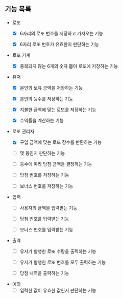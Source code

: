 ## 기능 목록
- 로또
  - [x] 6자리의 로또 번호를 저장하고 가져오는 기능
  - [x] 6자리 로또 번호가 유효한지 판단하는 기능


- 로또 기계
  - [x] 중복되지 않는 6개의 숫자 뽑아 로또에 저장하는 기능


- 유저
  - [x] 본인의 보유 금액을 저장하는 기능
  - [x] 본인의 등수를 저장하는 기능  
  - [x] 지불한 금액에 맞는 로또를 저장하는 기능
  - [x] 수익률을 계산하는 기능


- 로또 관리자
  - [x] 구입 금액에 맞는 로또 장수를 반환하는 기능
  - [ ] 몇 등인지 판단하는 기능
  - [ ] 등수에 따라 당첨 금액을 결정하는 기능
  - [ ] 당첨 번호를 저장하는 기능
  - [ ] 보너스 번호를 저장하는 기능


- 입력
  - [ ] 사용자의 금액을 입력받는 기능
  - [ ] 당첨 번호를 입력받는 기능
  - [ ] 보너스 번호를 입력받는 기능
      

- 출력
  - [ ] 유저가 발행한 로또 수량을 출력하는 기능
  - [ ] 유저가 발행한 로또 번호를 모두 출력하는 기능
  - [ ] 당첨 내역을 출력하는 기능


- 예외
  - [ ] 입력한 값이 유효한 값인지 판단하는 기능